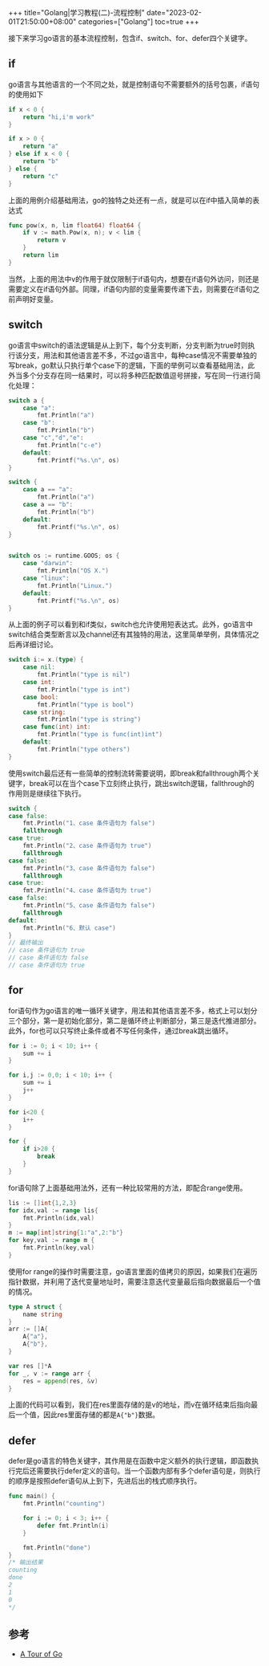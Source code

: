 +++
title="Golang|学习教程(二)-流程控制"
date="2023-02-01T21:50:00+08:00"
categories=["Golang"]
toc=true
+++

接下来学习go语言的基本流程控制，包含if、switch、for、defer四个关键字。

## if

go语言与其他语言的一个不同之处，就是控制语句不需要额外的括号包裹，if语句的使用如下

```go
if x < 0 {
    return "hi,i'm work"
}

if x > 0 {
    return "a"
} else if x < 0 {
    return "b"
} else {
    return "c"
}
```

上面的用例介绍基础用法，go的独特之处还有一点，就是可以在if中插入简单的表达式

```go
func pow(x, n, lim float64) float64 {
	if v := math.Pow(x, n); v < lim {
		return v
	}
	return lim
}
```

当然，上面的用法中v的作用于就仅限制于if语句内，想要在if语句外访问，则还是需要定义在if语句外部。同理，if语句内部的变量需要传递下去，则需要在if语句之前声明好变量。

## switch

go语言中switch的语法逻辑是从上到下，每个分支判断，分支判断为true时则执行该分支，用法和其他语言差不多，不过go语言中，每种case情况不需要单独的写break，go默认只执行单个case下的逻辑，下面的举例可以查看基础用法，此外当多个分支存在同一结果时，可以将多种匹配数值逗号拼接，写在同一行进行简化处理：

```go
switch a {
	case "a":
		fmt.Println("a")
	case "b":
		fmt.Println("b")
    case "c","d","e":
        fmt.Println("c-e")
	default:
        fmt.Printf("%s.\n", os)
}

switch {
	case a == "a":
		fmt.Println("a")
	case a == "b":
		fmt.Println("b")
	default:
        fmt.Printf("%s.\n", os)
}


switch os := runtime.GOOS; os {
	case "darwin":
		fmt.Println("OS X.")
	case "linux":
		fmt.Println("Linux.")
	default:
        fmt.Printf("%s.\n", os)
}
```

从上面的例子可以看到和if类似，switch也允许使用短表达式。此外，go语言中switch结合类型断言以及channel还有其独特的用法，这里简单举例，具体情况之后再详细讨论。

```go
switch i:= x.(type) {
    case nil:
        fmt.Println("type is nil")
    case int:
        fmt.Println("type is int")
    case bool:
        fmt.Println("type is bool")
    case string:
        fmt.Println("type is string")
    case func(int) int:
        fmt.Println("type is func(int)int")
    default:
        fmt.Println("type others")
}
```

使用switch最后还有一些简单的控制流转需要说明，即break和fallthrough两个关键字，break可以在当个case下立刻终止执行，跳出switch逻辑，fallthrough的作用则是继续往下执行。

```go
switch {
case false:
    fmt.Println("1、case 条件语句为 false")
    fallthrough
case true:
    fmt.Println("2、case 条件语句为 true")
    fallthrough
case false:
    fmt.Println("3、case 条件语句为 false")
    fallthrough
case true:
    fmt.Println("4、case 条件语句为 true")
case false:
    fmt.Println("5、case 条件语句为 false")
    fallthrough
default:
    fmt.Println("6、默认 case")
}
// 最终输出
// case 条件语句为 true
// case 条件语句为 false
// case 条件语句为 true
```

## for

for语句作为go语言的唯一循环关键字，用法和其他语言差不多，格式上可以划分三个部分，第一是初始化部分，第二是循环终止判断部分，第三是迭代推进部分。此外，for也可以只写终止条件或者不写任何条件，通过break跳出循环。

```go
for i := 0; i < 10; i++ {
    sum += i
}

for i,j := 0,0; i < 10; i++ {
    sum += i
    j++
}

for i<20 {
    i++
}

for {
    if i>20 {
        break
    }
}
```

for语句除了上面基础用法外，还有一种比较常用的方法，即配合range使用。

```go
lis := []int{1,2,3}
for idx,val := range lis{
    fmt.Println(idx,val)
}
m := map[int]string{1:"a",2:"b"}
for key,val := range m {
    fmt.Println(key,val)
}
```

使用for range的操作时需要注意，go语言里面的值拷贝的原因，如果我们在遍历指针数据，并利用了迭代变量地址时，需要注意迭代变量最后指向数据最后一个值的情况。

```go
type A struct {
    name string
}
arr := []A{
    A{"a"},
    A{"b"},
}

var res []*A
for _, v := range arr {
    res = append(res, &v)
}
```

上面的代码可以看到，我们在res里面存储的是v的地址，而v在循环结束后指向最后一个值，因此res里面存储的都是`A{"b"}`数据。

## defer

defer是go语言的特色关键字，其作用是在函数中定义额外的执行逻辑，即函数执行完后还需要执行defer定义的语句。当一个函数内部有多个defer语句是，则执行的顺序是按照defer语句从上到下，先进后出的栈式顺序执行。

```go
func main() {
	fmt.Println("counting")

	for i := 0; i < 3; i++ {
		defer fmt.Println(i)
	}

	fmt.Println("done")
}
/* 输出结果
counting
done
2
1
0
*/
```

## 参考

- [A Tour of Go](https://go.dev/tour/flowcontrol/1)